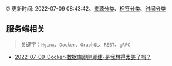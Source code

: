 :alarm_clock: 更新时间: 2022-07-09 08:43:42。[来源分类](../README.md)、[标签分类](../TAGS.md)、[时间分类](../TIMELINE.md)

## 服务端相关


> 关键字：`Nginx`、`Docker`、`GraphQL`、`REST`、`gRPC`



- [2022-07-09-Docker-数据库即删即建-是我想得太美了吗？](https://www.v2ex.com/t/865087) 